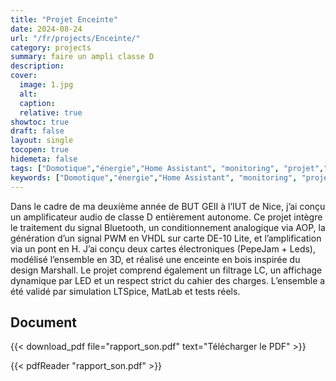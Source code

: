 ```yaml
---
title: "Projet Enceinte"
date: 2024-08-24
url: "/fr/projects/Enceinte/"
category: projects
summary: faire un ampli classe D
description:
cover:
  image: 1.jpg
  alt:
  caption:
  relative: true
showtoc: true
draft: false
layout: single
tocopen: true
hidemeta: false
tags: ["Domotique","énergie","Home Assistant", "monitoring", "projet","GEII"]
keywords: ["Domotique","énergie","Home Assistant", "monitoring", "projet","GEII"]
---
```


Dans le cadre de ma deuxième année de BUT GEII à l’IUT de Nice, j’ai conçu un amplificateur audio de classe D entièrement autonome. Ce projet intègre le traitement du signal Bluetooth, un conditionnement analogique via AOP, la génération d’un signal PWM en VHDL sur carte DE-10 Lite, et l’amplification via un pont en H. J’ai conçu deux cartes électroniques (PepeJam + Leds), modélisé l’ensemble en 3D, et réalisé une enceinte en bois inspirée du design Marshall. Le projet comprend également un filtrage LC, un affichage dynamique par LED et un respect strict du cahier des charges. L’ensemble a été validé par simulation LTSpice, MatLab et tests réels.

## Document

{{< download_pdf file="rapport_son.pdf" text="Télécharger le PDF" >}}

{{< pdfReader "rapport_son.pdf" >}}
